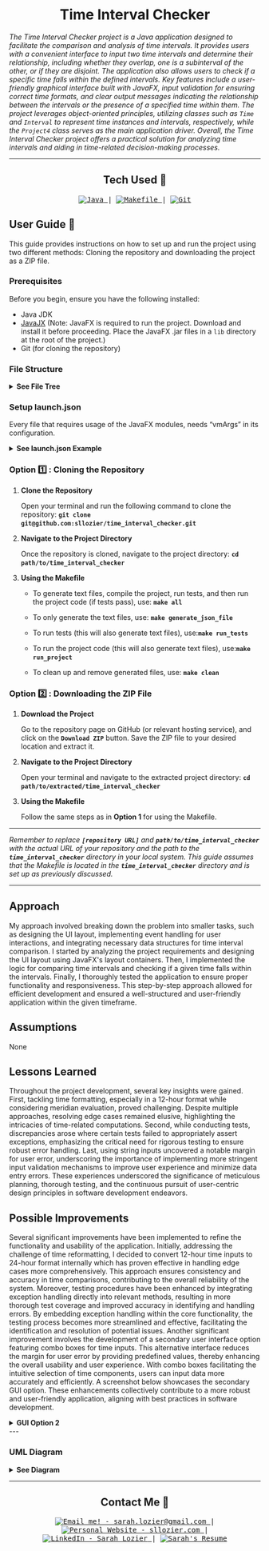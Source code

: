 <!-- Title -->
<h1 align="center">Time Interval Checker</h1>
<p align="center">



<i>The Time Interval Checker project is a Java application designed to facilitate the comparison and analysis of time intervals. It provides users with a convenient interface to input two time intervals and determine their relationship, including whether they overlap, one is a subinterval of the other, or if they are disjoint. The application also allows users to check if a specific time falls within the defined intervals. Key features include a user-friendly graphical interface built with JavaFX, input validation for ensuring correct time formats, and clear output messages indicating the relationship between the intervals or the presence of a specified time within them. The project leverages object-oriented principles, utilizing classes such as `Time` and `Interval` to represent time instances and intervals, respectively, while the `Project4` class serves as the main application driver. Overall, the Time Interval Checker project offers a practical solution for analyzing time intervals and aiding in time-related decision-making processes. 
</i></p>

---

<h2 align="center">Tech Used 🧰</h2>

<!-- Tech Stack -->
<p align="center">
<kbd>
<a href="https://www.java.com/en/">
    <img alt="Java" src="https://img.shields.io/static/v1?label=&message=Java&color=ED8B00&logo=OpenJDK&logoColor=FFFFFF" />
  </a> | <a href="https://makefiletutorial.com/">
    <img alt="Makefile" src="https://img.shields.io/static/v1?label=&message=Makefile&color=6D00CC&logo=Make&logoColor=FFFFFF" />
  </a> | <a href="https://git-scm.com/">
    <img alt="Git" src="https://img.shields.io/static/v1?label=&message=Git&color=F05032&logo=Git&logoColor=FFFFFF" />
  </a>
  
  </kbd>
</p>

## User Guide 📔

This guide provides instructions on how to set up and run the project using two different methods: Cloning the repository and downloading the project as a ZIP file.

### Prerequisites

Before you begin, ensure you have the following installed:
- Java JDK
- [JavaJX](https://openjdk.org/) (Note: JavaFX is required to run the project. Download and install it before proceeding. Place the JavaFX .jar files in a `lib` directory at the root of the project.)
- Git (for cloning the repository)

### File Structure

<details>
<summary><b>See File Tree</b></summary>

The suggested file structure for your project is as follows:

```

.
└── time_interval_checker/
    ├── .vscode/
    │   ├── launch.json
    │   └── settings.json
    ├── bin/
    │   ├── main class files
    │   ├── test class files
    │   └── time.json
    ├── lib/
    │   └── javafx.jar files
    ├── public/
    │   └── image files
    ├── src/
    │   ├── main/
    │   │   ├── Controller.java
    │   │   ├── Interval.java
    │   │   ├── InvalidTime.java
    │   │   ├── main.fxml
    │   │   ├── Project4.java
    │   │   └── Time.java
    │   └── test/
    │       ├── GenerateTimeData.java
    │       ├── IntervalTest.java
    │       ├── InvalidTimeTest.java
    │       ├── Project4Test.java
    │       ├── TestRunner.java
    │       └── TimeTest.java
    ├── Makefile
    ├── .gitignore
    └── README.md

```

</details>

### Setup launch.json

Every file that requires usage of the JavaFX modules, needs “vmArgs” in its configuration.

<details>
<summary><b>See launch.json Example</b></summary>

```

{
  "version": "0.2.0",
  "configurations": [
    {
        "type": "java",
        "name": "TimeTest",
        "request": "launch",
        "mainClass": "test.TimeTest",
        "projectName": "time_interval_checker_17fce51b"
      },
      {
        "type": "java",
        "name": "TestRunner",
        "request": "launch",
        "mainClass": "test.TestRunner",
        "projectName": "time_interval_checker_17fce51b",
        "vmArgs": "--module-path /home/slozier/Desktop/javafx-sdk-21.0.2/lib --add-modules javafx.controls,javafx.fxml"
      }
  ]
}

```

</details>

### Option 1️⃣ : Cloning the Repository

1. **Clone the Repository**

   Open your terminal and run the following command to clone the repository: **`git clone git@github.com:sllozier/time_interval_checker.git`**


2. **Navigate to the Project Directory**

    Once the repository is cloned, navigate to the project directory: **`cd path/to/time_interval_checker`**

3. **Using the Makefile**

    - To generate text files, compile the project, run tests, and then run the project code (if tests pass), use: **`make all`**

    - To only generate the text files, use: **`make generate_json_file`**

    - To run tests (this will also generate text files), use:**`make run_tests`**

    - To run the project code (this will also generate text files), use:**`make run_project`**

    - To clean up and remove generated files, use: **`make clean`**


### Option 2️⃣ : Downloading the ZIP File

1. **Download the Project**

    Go to the repository page on GitHub (or relevant hosting service), and click on the **`Download ZIP`** button. Save the ZIP file to your desired location and extract it.

2. **Navigate to the Project Directory**

    Open your terminal and navigate to the extracted project directory: **`cd path/to/extracted/time_interval_checker`**

3. **Using the Makefile**

    Follow the same steps as in **Option 1** for using the Makefile.

---

*Remember to replace **`[repository URL]`** and **`path/to/time_interval_checker`** with the actual URL of your repository and the path to the **`time_interval_checker`** directory in your local system. This guide assumes that the Makefile is located in the **`time_interval_checker`** directory and is set up as previously discussed.*

---

## Approach

My approach involved breaking down the problem into smaller tasks, such as designing the UI layout, implementing event handling for user interactions, and integrating necessary data structures for time interval comparison. I started by analyzing the project requirements and designing the UI layout using JavaFX's layout containers. Then, I implemented the logic for comparing time intervals and checking if a given time falls within the intervals. Finally, I thoroughly tested the application to ensure proper functionality and responsiveness. This step-by-step approach allowed for efficient development and ensured a well-structured and user-friendly application within the given timeframe.


## Assumptions

None

## Lessons Learned

Throughout the project development, several key insights were gained. First, tackling time formatting, especially in a 12-hour format while considering meridian evaluation, proved challenging. Despite multiple approaches, resolving edge cases remained elusive, highlighting the intricacies of time-related computations. Second, while conducting tests, discrepancies arose where certain tests failed to appropriately assert exceptions, emphasizing the critical need for rigorous testing to ensure robust error handling. Last, using string inputs uncovered a notable margin for user error, underscoring the importance of implementing more stringent input validation mechanisms to improve user experience and minimize data entry errors. These experiences underscored the significance of meticulous planning, thorough testing, and the continuous pursuit of user-centric design principles in software development endeavors.

## Possible Improvements

Several significant improvements have been implemented to refine the functionality and usability of the application. Initially, addressing the challenge of time reformatting, I decided to convert 12-hour time inputs to 24-hour format internally which has proven effective in handling edge cases more comprehensively. This approach ensures consistency and accuracy in time comparisons, contributing to the overall reliability of the system. Moreover, testing procedures have been enhanced by integrating exception handling directly into relevant methods, resulting in more thorough test coverage and improved accuracy in identifying and handling errors. By embedding exception handling within the core functionality, the testing process becomes more streamlined and effective, facilitating the identification and resolution of potential issues. Another significant improvement involves the development of a secondary user interface option featuring combo boxes for time inputs. This alternative interface reduces the margin for user error by providing predefined values, thereby enhancing the overall usability and user experience. With combo boxes facilitating the intuitive selection of time components, users can input data more accurately and efficiently. A screenshot below showcases the secondary GUI option. These enhancements collectively contribute to a more robust and user-friendly application, aligning with best practices in software development.

<details>
<summary><b>GUI Option 2</b></summary>
<img align="center" width="750" src="./public/GUI_two_ee.png" alt="GUI Option 2 Image Missing">
</details>
---

### UML Diagram

<details>
<summary><b>See Diagram</b></summary>
<img align="center" width="750" src="./public/project4_uml.png" alt="UML Diagram Missing">
</details>

---


<h2 align="center">Contact Me 🦄</h2>
<!-- Contact Me -->
<p align="center">
<kbd>
<a href="mailto:sarah.lozier@gmail.com">
    <img alt="Email me! - sarah.lozier@gmail.com" src="https://img.shields.io/badge/-sarah.lozier@com-D14836?style=flat&logo=gmail&logoColor=white" />
  </a> | <a href="https://www.sllozier.com">
    <img alt="Personal Website - sllozier.com" src="https://img.shields.io/badge/-sllozier.com-a75fff?style=flat&logo=aboutdotme&logoColor=white" />
  </a> | <a href="https://www.linkedin.com/in/sarah-l-lozier/">
    <img alt="LinkedIn - Sarah Lozier" src="https://img.shields.io/badge/-Sarah_Lozier-0072b1?style=flat&logo=linkedin&logoColor=white" />
  </a> | <a href="https://github.com/sllozier/resume/raw/main/sarah_lozier_resume%20.pdf">
    <img alt="Sarah's Resume" src="https://img.shields.io/badge/-Sarah's_Resume-00D0B1?style=flat&logo=pinboard&logoColor=white" />
  </a>
  </kbd>
</p>


